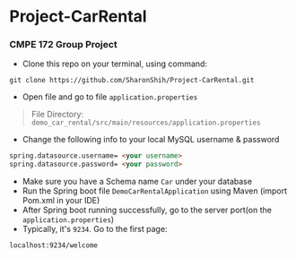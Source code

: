 # Project-CarRental

### CMPE 172 Group Project

- Clone this repo on your terminal, using command:
```terminal
git clone https://github.com/SharonShih/Project-CarRental.git
```
- Open file and go to file `application.properties`
> File Directory: `demo_car_rental/src/main/resources/application.properties`

- Change the following info to your local MySQL username & password
```html
spring.datasource.username= <your username>
spring.datasource.password= <your password>
```
- Make sure you have a Schema name `Car` under your database
- Run the Spring boot file `DemoCarRentalApplication` using Maven (import Pom.xml in your IDE)
- After Spring boot running successfully, go to the server port(on the `application.properties`)
- Typically, it's `9234`. Go to the first page:
```http
localhost:9234/welcome
```
